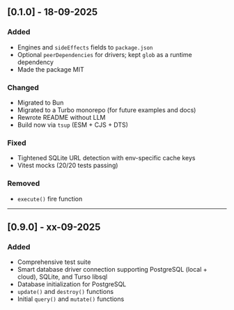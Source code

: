  ## [0.1.0] - 18-09-2025
  ### Added
  - Engines and `sideEffects` fields to `package.json`
  - Optional `peerDependencies` for drivers; kept `glob` as a runtime dependency
  - Made the package MIT

  ### Changed
  - Migrated to Bun
  - Migrated to a Turbo monorepo (for future examples and docs)
  - Rewrote README without LLM
  - Build now via `tsup` (ESM + CJS + DTS)

  ### Fixed
  - Tightened SQLite URL detection with env-specific cache keys
  - Vitest mocks (20/20 tests passing)

  ### Removed
  - `execute()` fire function

  ---

  ## [0.9.0] - xx-09-2025
  ### Added
  - Comprehensive test suite
  - Smart database driver connection supporting PostgreSQL (local + cloud), SQLite, and Turso libsql
  - Database initialization for PostgreSQL
  - `update()` and `destroy()` functions
  - Initial `query()` and `mutate()` functions
